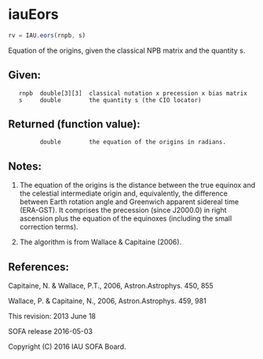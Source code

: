 # iauEors

```js
rv = IAU.eors(rnpb, s)
```

Equation of the origins, given the classical NPB matrix and the
quantity s.

## Given:
```
   rnpb  double[3][3]  classical nutation x precession x bias matrix
   s     double        the quantity s (the CIO locator)
```

## Returned (function value):
```
         double        the equation of the origins in radians.
```

## Notes:

1)  The equation of the origins is the distance between the true
    equinox and the celestial intermediate origin and, equivalently,
    the difference between Earth rotation angle and Greenwich
    apparent sidereal time (ERA-GST).  It comprises the precession
    (since J2000.0) in right ascension plus the equation of the
    equinoxes (including the small correction terms).

2)  The algorithm is from Wallace & Capitaine (2006).

## References:

   Capitaine, N. & Wallace, P.T., 2006, Astron.Astrophys. 450, 855

   Wallace, P. & Capitaine, N., 2006, Astron.Astrophys. 459, 981

This revision:  2013 June 18

SOFA release 2016-05-03

Copyright (C) 2016 IAU SOFA Board.